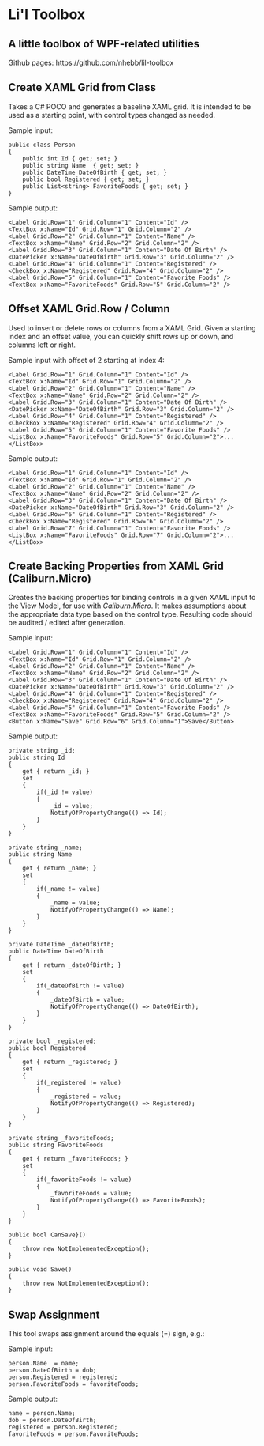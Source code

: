 # Li'l Toolbox
## A little toolbox of WPF-related utilities

<p>Github pages: https://github.com/nhebb/lil-toolbox

## Create XAML Grid from Class
Takes a C# POCO and generates a baseline XAML grid. It is intended to be used as a starting point, with control types changed as needed.

Sample input:
```
public class Person
{
    public int Id { get; set; }
    public string Name  { get; set; }
    public DateTime DateOfBirth { get; set; }
    public bool Registered { get; set; }
    public List<string> FavoriteFoods { get; set; }
}
```

Sample output:
```
<Label Grid.Row="1" Grid.Column="1" Content="Id" />
<TextBox x:Name="Id" Grid.Row="1" Grid.Column="2" />
<Label Grid.Row="2" Grid.Column="1" Content="Name" />
<TextBox x:Name="Name" Grid.Row="2" Grid.Column="2" />
<Label Grid.Row="3" Grid.Column="1" Content="Date Of Birth" />
<DatePicker x:Name="DateOfBirth" Grid.Row="3" Grid.Column="2" />
<Label Grid.Row="4" Grid.Column="1" Content="Registered" />
<CheckBox x:Name="Registered" Grid.Row="4" Grid.Column="2" />
<Label Grid.Row="5" Grid.Column="1" Content="Favorite Foods" />
<TextBox x:Name="FavoriteFoods" Grid.Row="5" Grid.Column="2" />
```

## Offset XAML Grid.Row / Column
Used to insert or delete rows or columns from a XAML Grid. Given a starting index and an offset value, you can quickly shift rows up or down, and columns left or right.

Sample input with offset of 2 starting at index 4:
```
<Label Grid.Row="1" Grid.Column="1" Content="Id" />
<TextBox x:Name="Id" Grid.Row="1" Grid.Column="2" />
<Label Grid.Row="2" Grid.Column="1" Content="Name" />
<TextBox x:Name="Name" Grid.Row="2" Grid.Column="2" />
<Label Grid.Row="3" Grid.Column="1" Content="Date Of Birth" />
<DatePicker x:Name="DateOfBirth" Grid.Row="3" Grid.Column="2" />
<Label Grid.Row="4" Grid.Column="1" Content="Registered" />
<CheckBox x:Name="Registered" Grid.Row="4" Grid.Column="2" />
<Label Grid.Row="5" Grid.Column="1" Content="Favorite Foods" />
<ListBox x:Name="FavoriteFoods" Grid.Row="5" Grid.Column="2">...</ListBox>
```

Sample output:
```
<Label Grid.Row="1" Grid.Column="1" Content="Id" />
<TextBox x:Name="Id" Grid.Row="1" Grid.Column="2" />
<Label Grid.Row="2" Grid.Column="1" Content="Name" />
<TextBox x:Name="Name" Grid.Row="2" Grid.Column="2" />
<Label Grid.Row="3" Grid.Column="1" Content="Date Of Birth" />
<DatePicker x:Name="DateOfBirth" Grid.Row="3" Grid.Column="2" />
<Label Grid.Row="6" Grid.Column="1" Content="Registered" />
<CheckBox x:Name="Registered" Grid.Row="6" Grid.Column="2" />
<Label Grid.Row="7" Grid.Column="1" Content="Favorite Foods" />
<ListBox x:Name="FavoriteFoods" Grid.Row="7" Grid.Column="2">...</ListBox>
```

## Create Backing Properties from XAML Grid (Caliburn.Micro)
Creates the backing properties for binding controls in a given XAML input to the View Model, for use with _Caliburn.Micro_. It makes assumptions about the appropriate data type based on the control type. Resulting code should be audited / edited after generation.

Sample input:
```
<Label Grid.Row="1" Grid.Column="1" Content="Id" />
<TextBox x:Name="Id" Grid.Row="1" Grid.Column="2" />
<Label Grid.Row="2" Grid.Column="1" Content="Name" />
<TextBox x:Name="Name" Grid.Row="2" Grid.Column="2" />
<Label Grid.Row="3" Grid.Column="1" Content="Date Of Birth" />
<DatePicker x:Name="DateOfBirth" Grid.Row="3" Grid.Column="2" />
<Label Grid.Row="4" Grid.Column="1" Content="Registered" />
<CheckBox x:Name="Registered" Grid.Row="4" Grid.Column="2" />
<Label Grid.Row="5" Grid.Column="1" Content="Favorite Foods" />
<TextBox x:Name="FavoriteFoods" Grid.Row="5" Grid.Column="2" />
<Button x:Name="Save" Grid.Row="6" Grid.Column="1">Save</Button>
```

Sample output:
```
private string _id;
public string Id
{
    get { return _id; }
    set
    {
        if(_id != value)
        {
            _id = value;
            NotifyOfPropertyChange(() => Id);
        }
    }
}

private string _name;
public string Name
{
    get { return _name; }
    set
    {
        if(_name != value)
        {
            _name = value;
            NotifyOfPropertyChange(() => Name);
        }
    }
}

private DateTime _dateOfBirth;
public DateTime DateOfBirth
{
    get { return _dateOfBirth; }
    set
    {
        if(_dateOfBirth != value)
        {
            _dateOfBirth = value;
            NotifyOfPropertyChange(() => DateOfBirth);
        }
    }
}

private bool _registered;
public bool Registered
{
    get { return _registered; }
    set
    {
        if(_registered != value)
        {
            _registered = value;
            NotifyOfPropertyChange(() => Registered);
        }
    }
}

private string _favoriteFoods;
public string FavoriteFoods
{
    get { return _favoriteFoods; }
    set
    {
        if(_favoriteFoods != value)
        {
            _favoriteFoods = value;
            NotifyOfPropertyChange(() => FavoriteFoods);
        }
    }
}

public bool CanSave}()
{
    throw new NotImplementedException();
}

public void Save()
{
    throw new NotImplementedException();
}

```

## Swap Assignment
This tool swaps assignment around the equals (=) sign, e.g.:

Sample input:
```
person.Name  = name;
person.DateOfBirth = dob;
person.Registered = registered;
person.FavoriteFoods = favoriteFoods;
```

Sample output:
```
name = person.Name;
dob = person.DateOfBirth;
registered = person.Registered;
favoriteFoods = person.FavoriteFoods;
```
